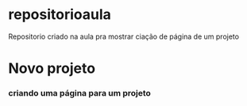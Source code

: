 # repositorioaula
Repositorio criado na aula pra mostrar ciação de página de um projeto


# Novo projeto
### criando uma página para um projeto
